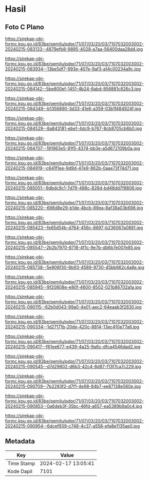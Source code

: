 # Hasil

## Foto C Plano

https://sirekap-obj-formc.kpu.go.id/83be/pemilu/pdpr/71/07/03/20/03/7107032003002-20240215-083133--4879efb8-9895-4028-a7aa-56400daa28d4.jpg

https://sirekap-obj-formc.kpu.go.id/83be/pemilu/pdpr/71/07/03/20/03/7107032003002-20240215-083934--13be5df7-993e-407e-9af3-a14c00234a9c.jpg

https://sirekap-obj-formc.kpu.go.id/83be/pemilu/pdpr/71/07/03/20/03/7107032003002-20240215-084142--5be800ef-1451-4b24-8abd-956881c826c3.jpg

https://sirekap-obj-formc.kpu.go.id/83be/pemilu/pdpr/71/07/03/20/03/7107032003002-20240215-084349--b1356890-3d33-41e6-a359-03b1f484924f.jpg

https://sirekap-obj-formc.kpu.go.id/83be/pemilu/pdpr/71/07/03/20/03/7107032003002-20240215-084529--8a843181-ebe1-4dc9-b767-8cb8705cb6b0.jpg

https://sirekap-obj-formc.kpu.go.id/83be/pemilu/pdpr/71/07/03/20/03/7107032003002-20240215-084707--191963e5-91f5-4374-bb3e-a5d672109b0a.jpg

https://sirekap-obj-formc.kpu.go.id/83be/pemilu/pdpr/71/07/03/20/03/7107032003002-20240215-084919--c641f1ee-9d9d-47e9-862b-0aae73f74d71.jpg

https://sirekap-obj-formc.kpu.go.id/83be/pemilu/pdpr/71/07/03/20/03/7107032003002-20240215-085051--9dbdc9c1-7d79-488c-826d-bd48dd7f8806.jpg

https://sirekap-obj-formc.kpu.go.id/83be/pemilu/pdpr/71/07/03/20/03/7107032003002-20240215-085220--698d8e29-b1de-4bcb-89ea-8af38a03b698.jpg

https://sirekap-obj-formc.kpu.go.id/83be/pemilu/pdpr/71/07/03/20/03/7107032003002-20240215-085423--fe65d54b-d764-456c-8697-b236067a0881.jpg

https://sirekap-obj-formc.kpu.go.id/83be/pemilu/pdpr/71/07/03/20/03/7107032003002-20240215-085547--2b2b7970-8718-4f1c-9e7b-db6b7e007e85.jpg

https://sirekap-obj-formc.kpu.go.id/83be/pemilu/pdpr/71/07/03/20/03/7107032003002-20240215-085738--5e906f30-6b93-4589-9730-45bb662c4a8e.jpg

https://sirekap-obj-formc.kpu.go.id/83be/pemilu/pdpr/71/07/03/20/03/7107032003002-20240215-085945--9f20808e-e80f-4600-8502-021b86702a1a.jpg

https://sirekap-obj-formc.kpu.go.id/83be/pemilu/pdpr/71/07/03/20/03/7107032003002-20240215-090115--62b0d043-99a0-4e01-aec2-64eaab3f2830.jpg

https://sirekap-obj-formc.kpu.go.id/83be/pemilu/pdpr/71/07/03/20/03/7107032003002-20240215-090334--1d27171b-20de-420c-8814-13ec410e77a6.jpg

https://sirekap-obj-formc.kpu.go.id/83be/pemilu/pdpr/71/07/03/20/03/7107032003002-20240215-090417--f61ee677-e439-4a25-9a6c-dfca4546dad2.jpg

https://sirekap-obj-formc.kpu.go.id/83be/pemilu/pdpr/71/07/03/20/03/7107032003002-20240215-090545--d7d29802-d6b3-42c4-8d87-f13f7ca7c229.jpg

https://sirekap-obj-formc.kpu.go.id/83be/pemilu/pdpr/71/07/03/20/03/7107032003002-20240215-090709--7b2293f2-d7f1-4e98-84b7-ee87138e560e.jpg

https://sirekap-obj-formc.kpu.go.id/83be/pemilu/pdpr/71/07/03/20/03/7107032003002-20240215-090853--0a6deb3f-35bc-46fd-a657-ea5389b9a0c4.jpg

https://sirekap-obj-formc.kpu.go.id/83be/pemilu/pdpr/71/07/03/20/03/7107032003002-20240215-090954--6dcef939-c748-4c37-a558-efa8e1135ae0.jpg


## Metadata

| Key        | Value               |
| ---------- | ------------------- |
| Time Stamp | 2024-02-17 13:05:41 |
| Kode Dapil | 7101                |



